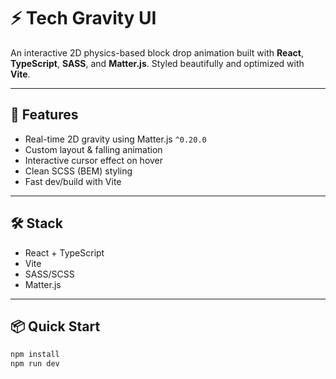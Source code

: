 # ⚡ Tech Gravity UI

An interactive 2D physics-based block drop animation built with **React**, **TypeScript**, **SASS**, and **Matter.js**. Styled beautifully and optimized with **Vite**.

---

## 🚀 Features

- Real-time 2D gravity using Matter.js `^0.20.0`
- Custom layout & falling animation
- Interactive cursor effect on hover
- Clean SCSS (BEM) styling
- Fast dev/build with Vite

---

## 🛠️ Stack

- React + TypeScript
- Vite
- SASS/SCSS
- Matter.js

---

## 📦 Quick Start

```bash
npm install
npm run dev
